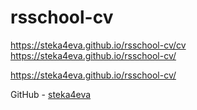 # rsschool-cv

https://steka4eva.github.io/rsschool-cv/cv  
https://steka4eva.github.io/rsschool-cv/

https://steka4eva.github.io/rsschool-cv/

GitHub - [steka4eva](https://steka4eva.github.io/rsschool-cv/cv)

